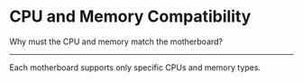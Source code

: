 # CPU and Memory Compatibility

Why must the CPU and memory match the motherboard?

---

Each motherboard supports only specific CPUs and memory types.
